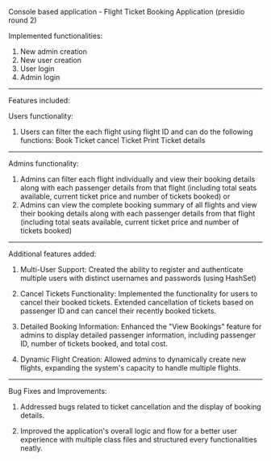 Console based application - Flight Ticket Booking Application (presidio round 2)

Implemented functionalities:
1. New admin creation
2. New user creation
3. User login
4. Admin login

----------------------------------------------------------------------------

Features included:

Users functionality:

1. Users can filter the each flight using flight ID and can do the following functions:
   Book Ticket
   cancel Ticket
   Print Ticket details

----------------------------------------

Admins functionality:

1. Admins can filter each flight individually and view their booking details along with each passenger details from that flight (including total seats available, current ticket price and number of tickets booked)
                                                                                          or
2. Admins can view the complete booking summary of all flights and view their booking details along with each passenger details from that flight (including total seats available, current ticket price and number of tickets booked)

------------------------------------------------------------------------------

Additional features added:

1. Multi-User Support:
   Created the ability to register and authenticate multiple users with distinct usernames and passwords (using HashSet)

2. Cancel Tickets Functionality:
   Implemented the functionality for users to cancel their booked tickets.
   Extended cancellation of tickets based on passenger ID and can cancel their recently booked tickets.

3. Detailed Booking Information:
   Enhanced the "View Bookings" feature for admins to display detailed passenger information, including passenger ID, number of tickets booked, and total cost.

4. Dynamic Flight Creation:
   Allowed admins to dynamically create new flights, expanding the system's capacity to handle multiple flights.

-------------------------------------------------------------------------------

Bug Fixes and Improvements:

1. Addressed bugs related to ticket cancellation and the display of booking details.
  
3. Improved the application's overall logic and flow for a better user experience with multiple class files and structured every functionalities neatly.
   
